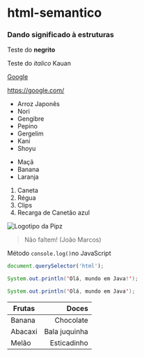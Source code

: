 # html-semantico
### Dando significado à estruturas

Teste do **negrito**

Teste do *italico* Kauan

[Google](https://google.com/)

<https://google.com/>

* Arroz Japonês
* Nori
* Gengibre
* Pepino
* Gergelim
* Kani
* Shoyu

- Maçã
- Banana
- Laranja

1. Caneta
2. Régua
3. Clips
4. Recarga de Canetão azul

![Logotipo da Pipz](https://pipz.com/static/images/blog/eddie.png)

> Não faltem!
> (João Marcos)

Método `console.log()`no JavaScript


```js
document.querySelector('html');
```

```java
System.out.println('Olá, mundo em Java!');
```

~~~java
System.out.println('Olá, mundo em Java');
~~~

Frutas | Doces
-------|------:
Banana | Chocolate
Abacaxi| Bala juquinha
Melão | Esticadinho
